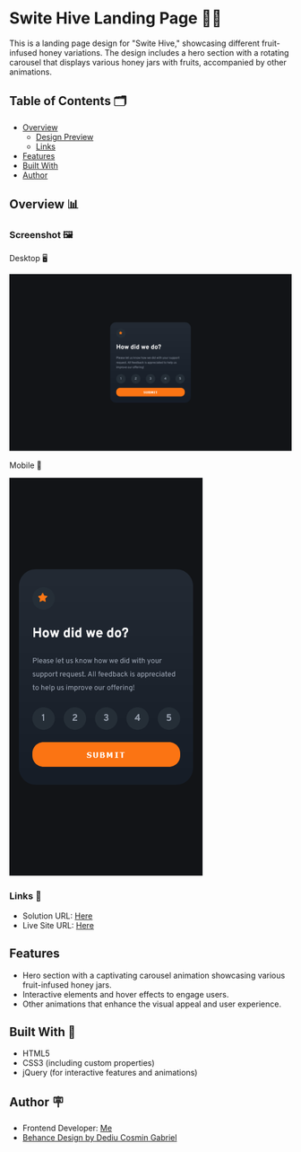 # Swite Hive Landing Page 🍯🍇

This is a landing page design for "Swite Hive," showcasing different fruit-infused honey variations. The design includes a hero section with a rotating carousel that displays various honey jars with fruits, accompanied by other animations.

## Table of Contents 🗂

- [Overview](#overview)
  - [Design Preview](#design-preview)
  - [Links](#links)
- [Features](#features)
- [Built With](#built-with)
- [Author](#author)

## Overview 📊

### Screenshot 🖼

Desktop 🖥

![](https://github.com/ady-naga/interactive-rating-component/blob/main/images/Screen%20Shot%20Desktop.png)

Mobile 📱

![](https://github.com/ady-naga/interactive-rating-component/blob/main/images/Screen%20Shot%20Mobile.png)

### Links 🔗
 
- Solution URL: [Here](https://github.com/ady-naga/interactive-rating-component/)
- Live Site URL: [Here](https://interactive-rating-component-teal-omega.vercel.app/)

## Features

- Hero section with a captivating carousel animation showcasing various fruit-infused honey jars.
- Interactive elements and hover effects to engage users.
- Other animations that enhance the visual appeal and user experience.

## Built With 🔨

- HTML5
- CSS3 (including custom properties)
- jQuery (for interactive features and animations)

## Author 🪧

- Frontend Developer: [Me](https://github.com/ady-zaporojanu/)
- [Behance Design by Dediu Cosmin Gabriel](https://www.behance.net/Dediu_Cosmin_UX_UI)


